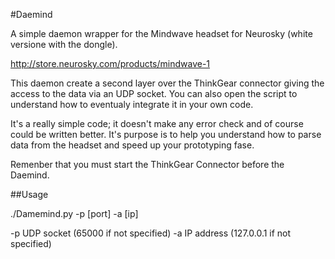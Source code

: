 #Daemind

A simple daemon wrapper for the Mindwave headset for Neurosky (white versione with the dongle). 

http://store.neurosky.com/products/mindwave-1

This daemon create a second layer over the ThinkGear connector giving the access to the data via an UDP socket.
You can also open the script to understand how to eventualy integrate it in your own code.

It's a really simple code; it doesn't make any error check and of course could be written better.
It's purpose is to help you understand how to parse data from the headset and speed up your prototyping fase.

Remenber that you must start the ThinkGear Connector before the Daemind.

##Usage

./Damemind.py -p [port] -a [ip]

-p UDP socket (65000 if not specified)
-a IP  address (127.0.0.1 if not specified)
